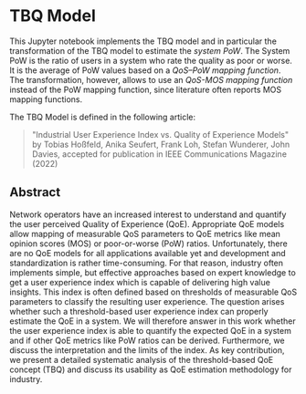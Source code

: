 # TBQ Model

This Jupyter notebook implements the TBQ model and in particular the transformation of the TBQ model to estimate the *system PoW*. The System PoW is the ratio of users in a system who rate the quality as poor or worse. It is the average of PoW values based on a *QoS–PoW mapping function*. The transformation, however, allows to use an  *QoS-MOS mapping function* instead of the PoW mapping function, since literature often reports MOS mapping functions. 

The TBQ Model is defined in the following article:

> "Industrial User Experience Index vs. Quality of Experience Models" by Tobias Hoßfeld, Anika Seufert, Frank Loh, Stefan Wunderer, John Davies, accepted for publication in IEEE Communications Magazine (2022)

## Abstract
Network operators have an increased interest to understand and quantify the user perceived Quality of Experience (QoE). Appropriate QoE models allow mapping of measurable QoS parameters to QoE metrics like mean opinion scores (MOS) or poor-or-worse (PoW) ratios. Unfortunately, there are no QoE models for all applications available yet and development and standardization is rather time-consuming. For that reason, industry often implements simple, but effective approaches based on expert knowledge to get a user experience index which is capable of delivering high value insights. This index is often defined based on thresholds of measurable QoS parameters to classify the resulting user experience. The question arises whether such a threshold-based user experience index can properly estimate the QoE in a system. We will therefore answer in this work whether the user experience index is able to quantify the expected QoE in a system and if other QoE metrics like PoW ratios can be derived. Furthermore, we discuss the interpretation and the limits of the index. As key contribution, we present a detailed systematic analysis of the threshold-based QoE concept (TBQ) and discuss its usability as QoE estimation methodology for industry. 
